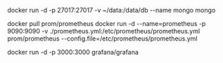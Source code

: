 docker run -d -p 27017:27017 -v ~/data:/data/db --name mongo mongo

docker pull prom/prometheus
docker run -d --name=prometheus -p 9090:9090 -v ./prometheus.yml:/etc/prometheus/prometheus.yml prom/prometheus --config.file=/etc/prometheus/prometheus.yml

docker run -d -p 3000:3000 grafana/grafana
